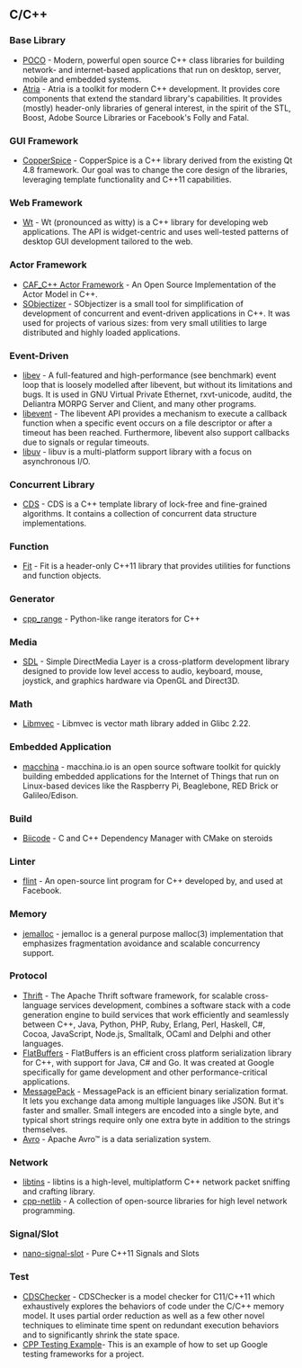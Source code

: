 ## C/C++

### Base Library
- [POCO](http://pocoproject.org/) - Modern, powerful open source C++ class libraries for building network- and internet-based applications that run on desktop, server, mobile and embedded systems.
- [Atria](http://abletonag.github.io/atria/) - Atria is a toolkit for modern C++ development. It provides core components that extend the standard library's capabilities. It provides (mostly) header-only libraries of general interest, in the spirit of the STL, Boost, Adobe Source Libraries or Facebook's Folly and Fatal.

### GUI Framework
- [CopperSpice](http://www.copperspice.com/) - CopperSpice is a C++ library derived from the existing Qt 4.8 framework. Our goal was to change the core design of the libraries, leveraging template functionality and C++11 capabilities.

### Web Framework
- [Wt](http://www.webtoolkit.eu/wt) - Wt (pronounced as witty) is a C++ library for developing web applications. The API is widget-centric and uses well-tested patterns of desktop GUI development tailored to the web. 

### Actor Framework
- [CAF_C++ Actor Framework](http://actor-framework.org/) - An Open Source Implementation  of the Actor Model in C++.
- [SObjectizer](http://sourceforge.net/projects/sobjectizer/) - SObjectizer is a small tool for simplification of development of concurrent and event-driven applications in C++. It was used for projects of various sizes: from very small utilities to large distributed and highly loaded applications.

### Event-Driven
- [libev](http://software.schmorp.de/pkg/libev.html) - A full-featured and high-performance (see benchmark) event loop that is loosely modelled after libevent, but without its limitations and bugs. It is used in GNU Virtual Private Ethernet, rxvt-unicode, auditd, the Deliantra MORPG Server and Client, and many other programs.
- [libevent](http://libevent.org/) - The libevent API provides a mechanism to execute a callback function when a specific event occurs on a file descriptor or after a timeout has been reached. Furthermore, libevent also support callbacks due to signals or regular timeouts.
- [libuv](http://libuv.org/) - libuv is a multi-platform support library with a focus on asynchronous I/O.

### Concurrent Library
- [CDS](http://libcds.sourceforge.net/) - CDS is a C++ template library of lock-free and fine-grained algorithms. It contains a collection of concurrent data structure implementations.

### Function
- [Fit](https://github.com/pfultz2/Fit) - Fit is a header-only C++11 library that provides utilities for functions and function objects.

### Generator
- [cpp_range](https://github.com/whoshuu/cpp_range) - Python-like range iterators for C++

### Media
- [SDL](http://www.libsdl.org/) - Simple DirectMedia Layer is a cross-platform development library designed to provide low level access to audio, keyboard, mouse, joystick, and graphics hardware via OpenGL and Direct3D.

### Math
- [Libmvec](https://sourceware.org/glibc/wiki/libmvec) - Libmvec is vector math library added in Glibc 2.22.

### Embedded Application
- [macchina](http://macchina.io/) - macchina.io is an open source software toolkit for quickly building embedded applications for the Internet of Things that run on Linux-based devices like the Raspberry Pi, Beaglebone, RED Brick or Galileo/Edison.

### Build
- [Biicode](https://www.biicode.com/) - C and C++ Dependency Manager with CMake on steroids

### Linter
- [flint](https://github.com/facebook/flint) - An open-source lint program for C++ developed by, and used at Facebook.

### Memory
- [jemalloc](http://www.canonware.com/jemalloc/) - jemalloc is a general purpose malloc(3) implementation that emphasizes fragmentation avoidance and scalable concurrency support.

### Protocol
- [Thrift](https://thrift.apache.org/) - The Apache Thrift software framework, for scalable cross-language services development, combines a software stack with a code generation engine to build services that work efficiently and seamlessly between C++, Java, Python, PHP, Ruby, Erlang, Perl, Haskell, C#, Cocoa, JavaScript, Node.js, Smalltalk, OCaml and Delphi and other languages.
- [FlatBuffers](https://google.github.io/flatbuffers/) - FlatBuffers is an efficient cross platform serialization library for C++, with support for Java, C# and Go. It was created at Google specifically for game development and other performance-critical applications.
- [MessagePack](http://msgpack.org/) - MessagePack is an efficient binary serialization format. It lets you exchange data among multiple languages like JSON. But it's faster and smaller. Small integers are encoded into a single byte, and typical short strings require only one extra byte in addition to the strings themselves.
- [Avro](https://avro.apache.org/) - Apache Avro™ is a data serialization system.

### Network
- [libtins](http://libtins.github.io/) - libtins is a high-level, multiplatform C++ network packet sniffing and crafting library.
- [cpp-netlib](http://cpp-netlib.org/) - A collection of open-source libraries for high level network programming.

### Signal/Slot
- [nano-signal-slot](https://github.com/NoAvailableAlias/nano-signal-slot) - Pure C++11 Signals and Slots

### Test
- [CDSChecker](http://plrg.eecs.uci.edu/software_page/42-2/) - CDSChecker is a model checker for C11/C++11 which exhaustively explores the behaviors of code under the C/C++ memory model. It uses partial order reduction as well as a few other novel techniques to eliminate time spent on redundant execution behaviors and to significantly shrink the state space.
- [CPP Testing Example](https://github.com/spencewenski/cpp_testing_example)- This is an example of how to set up Google testing frameworks for a project.
